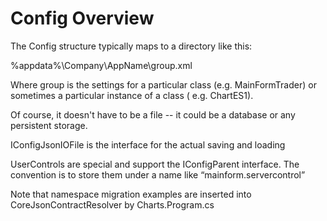 Config Overview
===============

The Config structure typically maps to a directory like this:

%appdata%\\Company\\AppName\\group.xml

Where group is the settings for a particular class (e.g. MainFormTrader) or sometimes a particular instance of a class (
e.g. ChartES1).

Of course, it doesn't have to be a file -- it could be a database or any persistent storage.

IConfigJsonIOFile is the interface for the actual saving and loading

UserControls are special and support the IConfigParent interface. The convention is to store them under a name like
“mainform.servercontrol”

Note that namespace migration examples are inserted into CoreJsonContractResolver by Charts.Program.cs